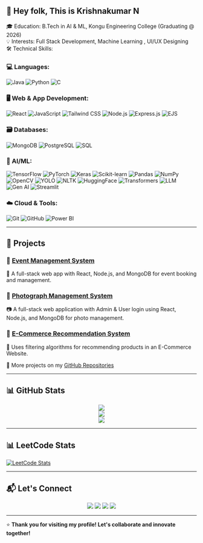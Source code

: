 ## 👋 Hey folk, This is Krishnakumar N

🎓 Education: B.Tech in AI & ML, Kongu Engineering College (Graduating @ 2026)                                                               
💡 Interests: Full Stack Development, Machine Learning , UI/UX Designing                                                                
🛠 Technical Skills:
### 💻 Languages:
![Java](https://img.shields.io/badge/Java-%23ED8B00.svg?style=for-the-badge&logo=openjdk&logoColor=white)
![Python](https://img.shields.io/badge/Python-3776AB?style=for-the-badge&logo=python&logoColor=white)
![C](https://img.shields.io/badge/C-00599C?style=for-the-badge&logo=c&logoColor=white)

### 🖥️ Web & App Development:
![React](https://img.shields.io/badge/React-20232A?style=for-the-badge&logo=react&logoColor=61DAFB)
![JavaScript](https://img.shields.io/badge/JavaScript-F7DF1E?style=for-the-badge&logo=javascript&logoColor=black)
![Tailwind CSS](https://img.shields.io/badge/Tailwind_CSS-06B6D4?style=for-the-badge&logo=tailwind-css&logoColor=white)
![Node.js](https://img.shields.io/badge/Node.js-339933?style=for-the-badge&logo=node.js&logoColor=white)
![Express.js](https://img.shields.io/badge/Express.js-000000?style=for-the-badge&logo=express&logoColor=white)
![EJS](https://img.shields.io/badge/EJS-000000?style=for-the-badge&logo=ejs&logoColor=white)

### 🗃️ Databases:
![MongoDB](https://img.shields.io/badge/MongoDB-4EA94B?style=for-the-badge&logo=mongodb&logoColor=white)
![PostgreSQL](https://img.shields.io/badge/PostgreSQL-4169E1?style=for-the-badge&logo=postgresql&logoColor=white)
![SQL](https://img.shields.io/badge/SQL-4479A1?style=for-the-badge&logo=postgresql&logoColor=white)

### 🤖 AI/ML:
![TensorFlow](https://img.shields.io/badge/TensorFlow-FF6F00?style=for-the-badge&logo=tensorflow&logoColor=white)
![PyTorch](https://img.shields.io/badge/PyTorch-EE4C2C?style=for-the-badge&logo=pytorch&logoColor=white)
![Keras](https://img.shields.io/badge/Keras-D00000?style=for-the-badge&logo=keras&logoColor=white)
![Scikit-learn](https://img.shields.io/badge/Scikit_learn-F7931E?style=for-the-badge&logo=scikit-learn&logoColor=white)
![Pandas](https://img.shields.io/badge/Pandas-150458?style=for-the-badge&logo=pandas&logoColor=white)
![NumPy](https://img.shields.io/badge/NumPy-013243?style=for-the-badge&logo=numpy&logoColor=white)
![OpenCV](https://img.shields.io/badge/OpenCV-5C3EE8?style=for-the-badge&logo=opencv&logoColor=white)
![YOLO](https://img.shields.io/badge/YOLO-00FFFF?style=for-the-badge&logo=yolo&logoColor=white)
![NLTK](https://img.shields.io/badge/NLTK-000000?style=for-the-badge&logo=nltk&logoColor=white)
![HuggingFace](https://img.shields.io/badge/HuggingFace-FF6F00?style=for-the-badge&logo=huggingface&logoColor=white)
![Transformers](https://img.shields.io/badge/Transformers-FF6F00?style=for-the-badge&logo=huggingface&logoColor=white)
![LLM](https://img.shields.io/badge/LLM-000000?style=for-the-badge&logo=llm&logoColor=white)
![Gen AI](https://img.shields.io/badge/Gen_AI-000000?style=for-the-badge&logo=genai&logoColor=white)
![Streamlit](https://img.shields.io/badge/Streamlit-FF4B4B?style=for-the-badge&logo=streamlit&logoColor=white)

### ☁️ Cloud & Tools:
![Git](https://img.shields.io/badge/Git-F05032?style=for-the-badge&logo=git&logoColor=white)
![GitHub](https://img.shields.io/badge/GitHub-181717?style=for-the-badge&logo=github&logoColor=white)
![Power BI](https://img.shields.io/badge/Power_BI-F2C811?style=for-the-badge&logo=powerbi&logoColor=black)

---

## 📌 Projects

### 🔹 [Event Management System](https://github.com/AnasHenry/BookingHall)  
📅 A full-stack web app with React, Node.js, and MongoDB for event booking and management.

### 🔹 [Photograph Management System](https://github.com/AnasHenry/PhotoManagerAI)  
📷 A full-stack web application with Admin & User login using React, Node.js, and MongoDB for photo management.  

### 🔹 [E-Commerce Recommendation System](https://github.com/AnasHenry/Recommender-Algorithm)  
🛒 Uses filtering algorithms for recommending products in an E-Commerce Website.  

🔗 More projects on my [GitHub Repositories](https://github.com/AnasHenry)
 
---

## 📊 GitHub Stats

<div align="center">

![](https://github-readme-stats.vercel.app/api?username=AnasHenry&theme=catppuccin_mocha&hide_border=false&include_all_commits=true&count_private=true)<br/>
![](https://github-readme-streak-stats.herokuapp.com/?user=AnasHenry&theme=catppuccin_mocha&hide_border=false)<br/>
![](https://github-readme-stats.vercel.app/api/top-langs/?username=AnasHenry&theme=catppuccin_mocha&hide_border=false&include_all_commits=true&count_private=true&layout=compact)

</div>


---
## 📊 LeetCode Stats  
[![LeetCode Stats](https://leetcard.jacoblin.cool/ANAS_HENRY?theme=dark&font=Montserrat&ext)](https://leetcode.com/u/ANAS_HENRY/)

---
## 📬 Let's Connect

<p align="center">
  <a href="https://www.linkedin.com/in/anas-henry-a-940245259/"><img src="https://img.shields.io/badge/LinkedIn-0A66C2?style=for-the-badge&logo=linkedin&logoColor=white"/></a>
  <a href="https://leetcode.com/u/ANAS_HENRY/"><img src="https://img.shields.io/badge/LeetCode-FFA116?style=for-the-badge&logo=leetcode&logoColor=white"/></a>
  <a href="https://www.kaggle.com/anashenrya"><img src="https://img.shields.io/badge/Kaggle-20BEFF?style=for-the-badge&logo=kaggle&logoColor=white"/></a>
  <a href="mailto:anashenrya@gmail.com"><img src="https://img.shields.io/badge/Gmail-D14836?style=for-the-badge&logo=gmail&logoColor=white"/></a>
</p>

---

⭐ **Thank you for visiting my profile! Let's collaborate and innovate together!**
